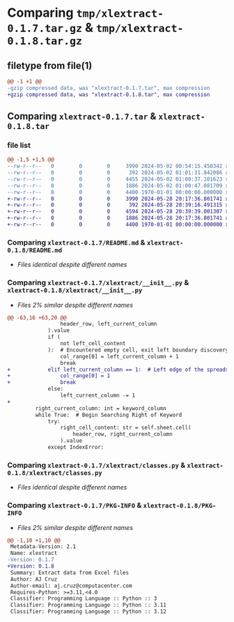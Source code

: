# Comparing `tmp/xlextract-0.1.7.tar.gz` & `tmp/xlextract-0.1.8.tar.gz`

## filetype from file(1)

```diff
@@ -1 +1 @@
-gzip compressed data, was "xlextract-0.1.7.tar", max compression
+gzip compressed data, was "xlextract-0.1.8.tar", max compression
```

## Comparing `xlextract-0.1.7.tar` & `xlextract-0.1.8.tar`

### file list

```diff
@@ -1,5 +1,5 @@
--rw-r--r--   0        0        0     3990 2024-05-02 00:54:15.458342 xlextract-0.1.7/README.md
--rw-r--r--   0        0        0      392 2024-05-02 01:01:31.842086 xlextract-0.1.7/pyproject.toml
--rw-r--r--   0        0        0     4455 2024-05-02 01:00:37.101623 xlextract-0.1.7/xlextract/__init__.py
--rw-r--r--   0        0        0     1886 2024-05-02 01:00:47.081709 xlextract-0.1.7/xlextract/classes.py
--rw-r--r--   0        0        0     4400 1970-01-01 00:00:00.000000 xlextract-0.1.7/PKG-INFO
+-rw-r--r--   0        0        0     3990 2024-05-28 20:17:36.801741 xlextract-0.1.8/README.md
+-rw-r--r--   0        0        0      392 2024-05-28 20:39:16.491315 xlextract-0.1.8/pyproject.toml
+-rw-r--r--   0        0        0     4594 2024-05-28 20:39:39.001307 xlextract-0.1.8/xlextract/__init__.py
+-rw-r--r--   0        0        0     1886 2024-05-28 20:17:36.801741 xlextract-0.1.8/xlextract/classes.py
+-rw-r--r--   0        0        0     4400 1970-01-01 00:00:00.000000 xlextract-0.1.8/PKG-INFO
```

### Comparing `xlextract-0.1.7/README.md` & `xlextract-0.1.8/README.md`

 * *Files identical despite different names*

### Comparing `xlextract-0.1.7/xlextract/__init__.py` & `xlextract-0.1.8/xlextract/__init__.py`

 * *Files 2% similar despite different names*

```diff
@@ -63,16 +63,20 @@
                 header_row, left_current_column
             ).value
             if (
                 not left_cell_content
             ):  # Encountered empty cell, exit left boundary discovery
                 col_range[0] = left_current_column + 1
                 break
+            elif left_current_column == 1:  # Left edge of the spreadsheet reached
+                col_range[0] = 1
+                break
             else:
                 left_current_column -= 1
+
         right_current_column: int = keyword_column
         while True:  # Begin Searching Right of Keyword
             try:
                 right_cell_content: str = self.sheet.cell(
                     header_row, right_current_column
                 ).value
             except IndexError:
```

### Comparing `xlextract-0.1.7/xlextract/classes.py` & `xlextract-0.1.8/xlextract/classes.py`

 * *Files identical despite different names*

### Comparing `xlextract-0.1.7/PKG-INFO` & `xlextract-0.1.8/PKG-INFO`

 * *Files 2% similar despite different names*

```diff
@@ -1,10 +1,10 @@
 Metadata-Version: 2.1
 Name: xlextract
-Version: 0.1.7
+Version: 0.1.8
 Summary: Extract data from Excel files
 Author: AJ Cruz
 Author-email: aj.cruz@computacenter.com
 Requires-Python: >=3.11,<4.0
 Classifier: Programming Language :: Python :: 3
 Classifier: Programming Language :: Python :: 3.11
 Classifier: Programming Language :: Python :: 3.12
```

